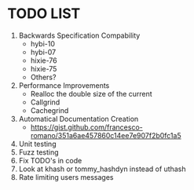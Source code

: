 # TODO LIST
 1. Backwards Specification Compability
	 - hybi-10
	 - hybi-07
	 - hixie-76
	 - hixie-75
	 - Others?
 2. Performance Improvements
     - Realloc the double size of the current
     - Callgrind
     - Cachegrind
 3. Automatical Documentation Creation
     - https://gist.github.com/francesco-romano/351a6ae457860c14ee7e907f2b0fc1a5
 4. Unit testing
 5. Fuzz testing
 6. Fix TODO's in code
 7. Look at khash or tommy_hashdyn instead of uthash
 8. Rate limiting users messages
